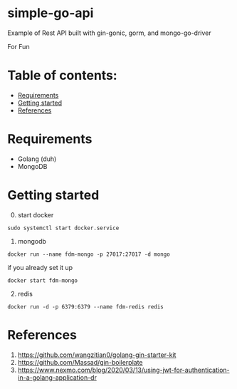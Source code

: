 # simple-go-api

Example of Rest API built with gin-gonic, gorm, and mongo-go-driver

For Fun

# Table of contents:

- [Requirements](#requirements)
- [Getting started](#getting-started)
- [References](#references)

# Requirements

- Golang (duh)
- MongoDB

# Getting started

0. start docker

```shell
sudo systemctl start docker.service
```

1. mongodb

```
docker run --name fdm-mongo -p 27017:27017 -d mongo
```

if you already set it up

```
docker start fdm-mongo
```

2. redis

```
docker run -d -p 6379:6379 --name fdm-redis redis
```

# References

1. https://github.com/wangzitian0/golang-gin-starter-kit
2. https://github.com/Massad/gin-boilerplate
3. https://www.nexmo.com/blog/2020/03/13/using-jwt-for-authentication-in-a-golang-application-dr
